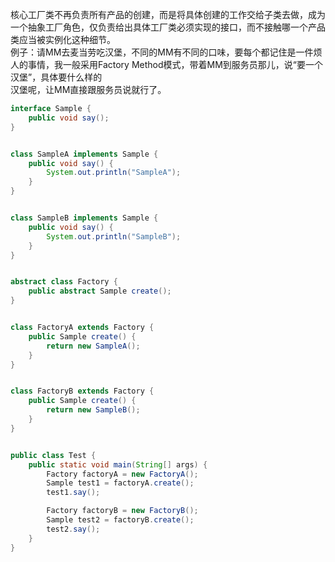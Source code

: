  核心工厂类不再负责所有产品的创建，而是将具体创建的工作交给子类去做，成为一个抽象工厂角色，仅负责给出具体工厂类必须实现的接口，而不接触哪一个产品类应当被实例化这种细节。  
例子：请MM去麦当劳吃汉堡，不同的MM有不同的口味，要每个都记住是一件烦人的事情，我一般采用Factory Method模式，带着MM到服务员那儿，说“要一个汉堡”，具体要什么样的  
汉堡呢，让MM直接跟服务员说就行了。

```java
interface Sample {
    public void say();
}


class SampleA implements Sample {
    public void say() {
        System.out.println("SampleA");
    }
}


class SampleB implements Sample {
    public void say() {
        System.out.println("SampleB");
    }
}


abstract class Factory {
    public abstract Sample create();
}


class FactoryA extends Factory {
    public Sample create() {
        return new SampleA();
    }
}


class FactoryB extends Factory {
    public Sample create() {
        return new SampleB();
    }
}


public class Test {
    public static void main(String[] args) {
        Factory factoryA = new FactoryA();
        Sample test1 = factoryA.create();
        test1.say();

        Factory factoryB = new FactoryB();
        Sample test2 = factoryB.create();
        test2.say();
    }
}

```